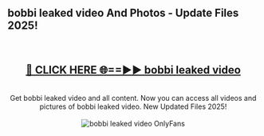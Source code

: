 <h2>bobbi leaked video And Photos - Update Files 2025!</h2>
<br>
<div align="center">
<h2><a href="https://linkcuts.com/hfmhzwbr" rel="nofollow">🔴 CLICK HERE 🌐==►► bobbi leaked video</a></h2>
<br>
Get bobbi leaked video and all content. Now you can access all videos and pictures of bobbi leaked video. New Updated Files 2025!
<br>
<br>
<a href="https://linkcuts.com/hfmhzwbr" rel="nofollow" data-target="animated-image.originalLink"><img src="https://i.ibb.co.com/WyWwxjT/player-gif2.gif" alt="bobbi leaked video OnlyFans" style="max-width: 100%; display: inline-block;" data-target="animated-image.originalImage"></a>
</div>
<br>